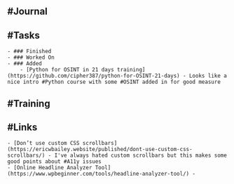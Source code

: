 ## #Journal
## #Tasks
	- ### Finished
	- ### Worked On
	- ### Added
		- [Python for OSINT in 21 days training](https://github.com/cipher387/python-for-OSINT-21-days) - Looks like a nice intro #Python course with some #OSINT added in for good measure
## #Training
## #Links
	- [Don’t use custom CSS scrollbars](https://ericwbailey.website/published/dont-use-custom-css-scrollbars/) - I've always hated custom scrollbars but this makes some good points about #A11y issues
	- [Online Headline Analyzer Tool](https://www.wpbeginner.com/tools/headline-analyzer-tool/) -